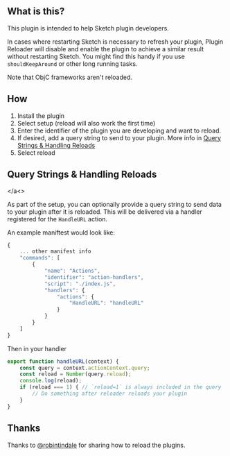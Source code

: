 ## What is this?

This plugin is intended to help Sketch plugin developers.

In cases where restarting Sketch is necessary to refresh your plugin, Plugin Reloader will disable and enable the plugin to achieve a similar result without restarting Sketch. You might find this handy if you use `shouldKeepAround` or other long running tasks.

Note that ObjC frameworks aren't reloaded.

## How

1. Install the plugin
2. Select setup (reload will also work the first time)
3. Enter the identifier of the plugin you are developing and want to reload.
4. If desired, add a query string to send to your plugin. More info in [Query Strings & Handling Reloads](#handling-reloads)
4. Select reload

## Query Strings & Handling Reloads
<a id="handling-reloads"></a<>

As part of the setup, you can optionally provide a query string to send data to your plugin after it is reloaded. This will be delivered via a handler registered for the `HandleURL` action.

An example maniftest would look like:
```js
{
    ... other manifest info
    "commands": [
        {
            "name": "Actions",
            "identifier": "action-handlers",
            "script": "./index.js",
            "handlers": {
                "actions": {
                    "HandleURL": "handleURL"
                }
            }
        }
    ]
}
```

Then in your handler
```js
export function handleURL(context) {
    const query = context.actionContext.query;
    const reload = Number(query.reload);
    console.log(reload);
    if (reload === 1) { // `reload=1` is always included in the query
        // Do something after reloader reloads your plugin
    }
}
```


## Thanks

Thanks to [@robintindale](https://github.com/robintindale) for sharing how to reload the plugins.
